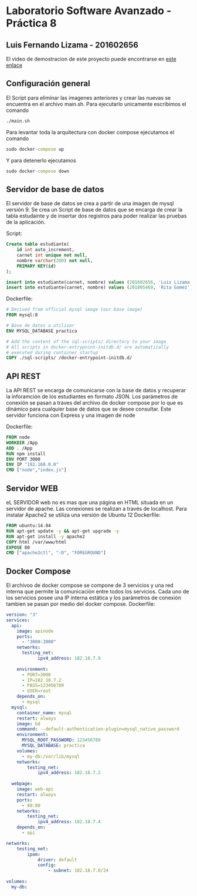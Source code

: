 # Laboratorio Software Avanzado - Práctica 8

## Luis Fernando Lizama - 201602656

El video de demostracion de este proyecto puede encontrarse en  [este enlace](https://youtu.be/-37pgXOIswY "Video")

## Configuración general
El Script para eliminar las imagenes anteriores y crear las nuevas se encuentra en el archivo main.sh. Para ejecutarlo unicamente escribimos el comando
```bash
./main.sh
```

Para levantar toda la arquitectura con docker compose ejecutamos el comando 
```cmd
sudo docker-compose up
```

Y para detenerlo ejecutamos 
```cmd
sudo docker-compose down
```

## Servidor de base de datos
El servidor de base de datos se crea a partir de una imagen de mysql versión 9. Se crea un Script de base de datos que se encarga de crear la tabla estudainte y de insertar dos registros para poder realizar las pruebas de la aplicación. 

Script:
```sql
Create table estudiante(
    id int auto_increment,
    carnet int unique not null,
    nombre varchar(200) not null,
    PRIMARY KEY(id)
);

insert into estudiante(carnet, nombre) values (201602656, 'Luis Lizama');
insert into estudiante(carnet, nombre) values (201805469, 'Rita Gomez');
```
Dockerfile:
```Dockerfile
# Derived from official mysql image (our base image)
FROM mysql:8

# Base de datos a utilizar
ENV MYSQL_DATABASE practica

# Add the content of the sql-scripts/ directory to your image
# All scripts in docker-entrypoint-initdb.d/ are automatically
# executed during container startup
COPY ./sql-scripts/ /docker-entrypoint-initdb.d/
```
 ## API REST
La API REST se encarga de comunicarse con la base de datos y recuperar la inforamción de los estudiantes en formato JSON. Los parámetros de conexión se pasan a traves del archivo de docker compose por lo que es dinámico para cualquier base de datos que se desee consultar. Este servidor funciona con Express y una imagen de node

Dockerfile:
```Dockerfile
FROM node
WORKDIR /App
ADD . /App
RUN npm install
ENV PORT 3000
ENV IP "192.168.0.0"
CMD ["node","index.js"]
```

 ## Servidor WEB
eL SERVIDOR web no es mas que una  página en HTML situada en un servidor de apache. Las conexiones se realizan a través de localhost. Para instalar Apache2 se utiliza una versión de Ubuntu 12
Dockerfile:
```Dockerfile
FROM ubuntu:14.04
RUN apt-get update -y && apt-get upgrade -y
RUN apt-get install -y apache2 
COPY html /var/www/html
EXPOSE 80
CMD ["apache2ctl", "-D", "FOREGROUND"]
```

 ## Docker Compose
El archivoo de docker compose se compone de 3 servicios y una red interna que permite la comunicación entre todos los servicios. Cada uno de los servicios posee una IP interna estática y los parámetros de conexión tambien se pasan por medio del docker compose. 
Dockerfile:
```yml
version: "3"
services:
  api:
    image: apinode
    ports:
      - "3000:3000"
    networks:
      testing_net:
            ipv4_address: 182.18.7.9
    
    environment:
      - PORT=3000
      - IP=182.18.7.2
      - PASS=123456789
      - USER=root
    depends_on:
      - mysql  
  mysql:
    container_name: mysql
    restart: always
    image: bd
    command: --default-authentication-plugin=mysql_native_password
    environment:
      MYSQL_ROOT_PASSWORD: 123456789
      MYSQL_DATABASE: practica
    volumes:
      - my-db:/var/lib/mysql
    networks:
        testing_net:
            ipv4_address: 182.18.7.2
  
  webpage:
    image: web-api
    restart: always
    ports:
      - 80:80
    networks:
        testing_net:
            ipv4_address: 182.18.7.4
    depends_on:
      - api

networks:
    testing_net:
        ipam:
            driver: default
            config:
                - subnet: 182.18.7.0/24
  
volumes:
  my-db:
```
